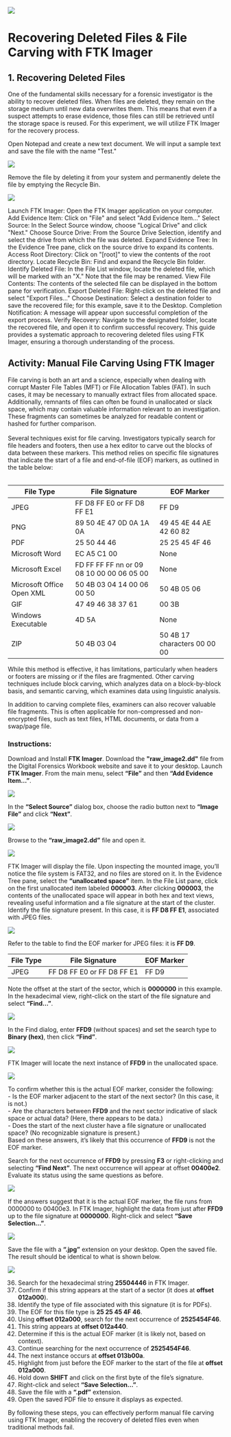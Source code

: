 <img src="https://github.com/Hashdan-M/Recovering-Deleted-Files-File-Carving-with-FTK-Imager/blob/4aa73bedd7db10391b518c13c82f52d892b55e87/FTK%20Imager/logo.jpg"/></a>
<h1>Recovering Deleted Files & File Carving with FTK Imager</h1>

## 1. Recovering Deleted Files

One of the fundamental skills necessary for a forensic investigator is the ability to recover deleted files. When files are deleted, they remain on the storage medium until new data overwrites them. This means that even if a suspect attempts to erase evidence, those files can still be retrieved until the storage space is reused. For this experiment, we will utilize FTK Imager for the recovery process.

Open Notepad and create a new text document. We will input a sample text and save the file with the name "Test."

<img src="https://github.com/Hashdan-M/Recovering-Deleted-Files-File-Carving-with-FTK-Imager/blob/866e16f35b97cc26cedf158a5e77354b0fe845fa/FTK%20Imager/3-11.PNG"/></a>

Remove the file by deleting it from your system and permanently delete the file by emptying the Recycle Bin.

<img src="https://github.com/Hashdan-M/Recovering-Deleted-Files-File-Carving-with-FTK-Imager/blob/866e16f35b97cc26cedf158a5e77354b0fe845fa/FTK%20Imager/3-12.PNG"/></a>


Launch FTK Imager: Open the FTK Imager application on your computer.
Add Evidence Item: Click on "File" and select "Add Evidence Item..."
Select Source: In the Select Source window, choose "Logical Drive" and click "Next."
Choose Source Drive: From the Source Drive Selection, identify and select the drive from which the file was deleted.
Expand Evidence Tree: In the Evidence Tree pane, click on the source drive to expand its contents.
Access Root Directory: Click on "[root]" to view the contents of the root directory.
Locate Recycle Bin: Find and expand the Recycle Bin folder.
Identify Deleted File: In the File List window, locate the deleted file, which will be marked with an "X." Note that the file may be renamed.
View File Contents: The contents of the selected file can be displayed in the bottom pane for verification.
Export Deleted File: Right-click on the deleted file and select "Export Files..."
Choose Destination: Select a destination folder to save the recovered file; for this example, save it to the Desktop.
Completion Notification: A message will appear upon successful completion of the export process.
Verify Recovery: Navigate to the designated folder, locate the recovered file, and open it to confirm successful recovery.
This guide provides a systematic approach to recovering deleted files using FTK Imager, ensuring a thorough understanding of the process.

## Activity: Manual File Carving Using FTK Imager

File carving is both an art and a science, especially when dealing with corrupt Master File Tables (MFT) or File Allocation Tables (FAT). In such cases, it may be necessary to manually extract files from allocated space. Additionally, remnants of files can often be found in unallocated or slack space, which may contain valuable information relevant to an investigation. These fragments can sometimes be analyzed for readable content or hashed for further comparison.
<br />
<br />
Several techniques exist for file carving. Investigators typically search for file headers and footers, then use a hex editor to carve out the blocks of data between these markers. This method relies on specific file signatures that indicate the start of a file and end-of-file (EOF) markers, as outlined in the table below:
<br />
<br />

| File Type                | File Signature          | EOF Marker           |
|-------------------------|-------------------------|----------------------|
| JPEG                    | FF D8 FF E0 or FF D8 FF E1 | FF D9              |
| PNG              | 89	50	4E	47	0D	0A	1A	0A              | 49	45	4E	44	AE	42	60	82     |
| PDF                     | 25 50 44 46             | 25 25 45 4F 46       |
| Microsoft Word       | EC	A5 C1	00 | None                |
| Microsoft Excel      | FD	FF FF	FF nn or 09	08	10	00	00	06	05	00	| None                |
| Microsoft Office Open XML       | 50 4B 03 04 14 00 06 00 50 | 50	4B 05	06                 |
| GIF                     | 47 49 46 38 37 61       | 00 3B                |
| Windows Executable      | 4D 5A                   | None                 |
| ZIP     | 50	4B	03	04                  | 50	4B	17	characters	00	00	00                 |


While this method is effective, it has limitations, particularly when headers or footers are missing or if the files are fragmented. Other carving techniques include block carving, which analyzes data on a block-by-block basis, and semantic carving, which examines data using linguistic analysis.

In addition to carving complete files, examiners can also recover valuable file fragments. This is often applicable for non-compressed and non-encrypted files, such as text files, HTML documents, or data from a swap/page file.

### Instructions:

Download and Install **FTK Imager**.
Download the **"raw_image2.dd"** file from the Digital Forensics Workbook website and save it to your desktop.
Launch **FTK Imager**.
From the main menu, select **“File”** and then **“Add Evidence Item…”**.
 
 <img src="https://github.com/Hashdan-M/Recovering-Deleted-Files-File-Carving-with-FTK-Imager/blob/8b188872f44272f8a96486a22f7deba9df429583/FTK%20Imager/3-1.png"/></a>
   
In the **“Select Source”** dialog box, choose the radio button next to **“Image File”** and click **“Next”**.

 <img src="https://github.com/Hashdan-M/Recovering-Deleted-Files-File-Carving-with-FTK-Imager/blob/8b188872f44272f8a96486a22f7deba9df429583/FTK%20Imager/3-2.PNG"/></a>

Browse to the **“raw_image2.dd”** file and open it. 

 <img src="https://github.com/Hashdan-M/Recovering-Deleted-Files-File-Carving-with-FTK-Imager/blob/8b188872f44272f8a96486a22f7deba9df429583/FTK%20Imager/3-3.PNG"/></a>

FTK Imager will display the file. Upon inspecting the mounted image, you’ll notice the file system is FAT32, and no files are stored on it. In the Evidence Tree pane, select the **“unallocated space”** item. In the File List pane, click on the first unallocated item labeled **000003**.
After clicking **000003**, the contents of the unallocated space will appear in both hex and text views, revealing useful information and a file signature at the start of the cluster.
Identify the file signature present. In this case, it is **FF D8 FF E1**, associated with JPEG files.

 <img src="https://github.com/Hashdan-M/Recovering-Deleted-Files-File-Carving-with-FTK-Imager/blob/8b188872f44272f8a96486a22f7deba9df429583/FTK%20Imager/3-4.PNG"/></a>

Refer to the table to find the EOF marker for JPEG files: it is **FF D9**.
 
| File Type                | File Signature          | EOF Marker           |
|-------------------------|-------------------------|----------------------|
| JPEG                    | FF D8 FF E0 or FF D8 FF E1 | FF D9              |

Note the offset at the start of the sector, which is **0000000** in this example.
In the hexadecimal view, right-click on the start of the file signature and select **“Find…”**.

<img src="https://github.com/Hashdan-M/Recovering-Deleted-Files-File-Carving-with-FTK-Imager/blob/8b188872f44272f8a96486a22f7deba9df429583/FTK%20Imager/3-5.png"/></a>
    
In the Find dialog, enter **FFD9** (without spaces) and set the search type to **Binary (hex)**, then click **“Find”**.

<img src="https://github.com/Hashdan-M/Recovering-Deleted-Files-File-Carving-with-FTK-Imager/blob/8b188872f44272f8a96486a22f7deba9df429583/FTK%20Imager/3-6.PNG"/></a>

FTK Imager will locate the next instance of **FFD9** in the unallocated space.

<img src="https://github.com/Hashdan-M/Recovering-Deleted-Files-File-Carving-with-FTK-Imager/blob/8b188872f44272f8a96486a22f7deba9df429583/FTK%20Imager/3-7.PNG"/></a>

To confirm whether this is the actual EOF marker, consider the following:
 <br />   - Is the EOF marker adjacent to the start of the next sector? (In this case, it is not.)
<br />    - Are the characters between **FFD9** and the next sector indicative of slack space or actual data? (Here, there appears to be data.)
<br />    - Does the start of the next cluster have a file signature or unallocated space? (No recognizable signature is present.)
<br />    Based on these answers, it’s likely that this occurrence of **FFD9** is not the EOF marker.

Search for the next occurrence of **FFD9** by pressing **F3** or right-clicking and selecting **“Find Next”**. The next occurrence will appear at offset **00400e2**. Evaluate its status using the same questions as before.

<img src="https://github.com/Hashdan-M/Recovering-Deleted-Files-File-Carving-with-FTK-Imager/blob/8b188872f44272f8a96486a22f7deba9df429583/FTK%20Imager/3-8.PNG"/></a>

If the answers suggest that it is the actual EOF marker, the file runs from 0000000 to 00400e3. In FTK Imager, highlight the data from just after **FFD9** up to the file signature at **0000000**. Right-click and select **“Save Selection…”**.

<img src="https://github.com/Hashdan-M/Recovering-Deleted-Files-File-Carving-with-FTK-Imager/blob/a3582dd9bbda828ea806d9f476a5652b197e7254/FTK%20Imager/3-9.png"/></a>
  
Save the file with a **“.jpg”** extension on your desktop. Open the saved file. The result should be identical to what is shown below.

<img src="https://github.com/Hashdan-M/Recovering-Deleted-Files-File-Carving-with-FTK-Imager/blob/a3582dd9bbda828ea806d9f476a5652b197e7254/FTK%20Imager/3-10.PNG"/></a>

36. Search for the hexadecimal string **25504446** in FTK Imager.
37. Confirm if this string appears at the start of a sector (it does at **offset 012a000**).
38. Identify the type of file associated with this signature (it is for PDFs).
39. The EOF for this file type is **25 25 45 4F 46**.
40. Using **offset 012a000**, search for the next occurrence of **2525454F46**.
41. This string appears at **offset 012a440**.
42. Determine if this is the actual EOF marker (it is likely not, based on context).
43. Continue searching for the next occurrence of **2525454F46**.
44. The next instance occurs at **offset 013b00a**.
45. Highlight from just before the EOF marker to the start of the file at **offset 012a000**.
46. Hold down **SHIFT** and click on the first byte of the file’s signature.
47. Right-click and select **“Save Selection…”**.
48. Save the file with a **“.pdf”** extension.
49. Open the saved PDF file to ensure it displays as expected.

By following these steps, you can effectively perform manual file carving using FTK Imager, enabling the recovery of deleted files even when traditional methods fail.
